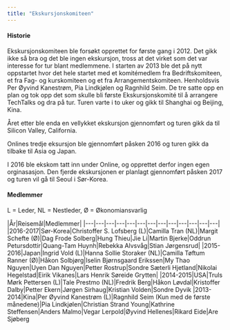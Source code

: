 ```yaml
---
title: "Ekskursjonskomiteen"
---
```


#### Historie

Ekskursjonskomiteen ble forsøkt opprettet for første gang i 2012. Det gikk ikke så bra og det ble ingen ekskursjon, tross at det virket som det var interesse for tur blant medlemmene. I starten av 2013 ble det på nytt oppstartet hvor det hele startet med et komitémedlem fra Bedriftskomiteen, et fra Fag- og kurskomiteen og et fra Arrangementskomiteen. Henholdsvis Per Øyvind Kanestrøm, Pia Lindkjølen og Ragnhild Seim. De tre satte opp en plan og tok opp det som skulle bli første Ekskursjonskomité til å arrangere TechTalks og dra på tur. Turen varte i to uker og gikk til Shanghai og Beijing, Kina. 

Året etter ble enda en vellykket ekskursjon gjennomført og turen gikk da til Silicon Valley, California. 

Onlines tredje eksursjon ble gjennomført påsken 2016 og turen gikk da tilbake til Asia og Japan. 

I 2016 ble ekskom tatt inn under Online, og opprettet derfor ingen egen orginasasjon. Den fjerde ekskursjonen er planlagt gjennomført påsken 2017 og turen vil gå til Seoul i Sør-Korea.

#### Medlemmer

L = Leder, NL = Nestleder, Ø = Økonomiansvarlig

|År|Reisemål|Medlemmer|
|---|---|---|---|---|---|---|---|---|---|---|---|---|
|2016-2017|Sør-Korea|Christoffer S. Lofsberg (L)|Camilla Tran (NL)|Margit Schefte (Ø)|Dag Frode Solberg|Hung Thieu|Jie Li|Martin Bjerke|Oddrun Petursdottir|Quang-Tam Huynh|Rebekka Alvsvåg|Stian Jørgensrud|
|2015-2016|Japan|Ingrid Vold (L)|Hanna Sollie Storaker (NL)|Camilla Tøftum Ranner (Ø)|Håkon Solbjørg|Iselin Bjørnsgaard Erikssen|My Thao Nguyen|Uyen Dan Nguyen|Petter Rostrup|Sondre Sæterli Hjetland|Nikolai Hegelstad|Eirik Vikanes|Lars Henrik Søreide Grytten|
|2014-2015|USA|Truls Mørk Pettersen (L)|Tale Prestmo (NL)|Fredrik Berg|Håkon Løvdal|Kristoffer Dalby|Petter Ekern|Jørgen Sirhaug|Kristian Volden|Sondre Dyvik
|2013-2014|Kina|Per Øyvind Kanestrøm (L)|Ragnhild Seim (Kun med de første månedene)|Pia Lindkjølen|Christian Strand Young|Kathrine Steffensen|Anders Malmo|Vegar Lerpold|Øyvind Hellenes|Rikard Eide|Are Sjøberg